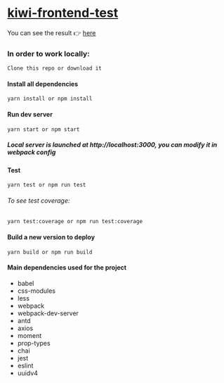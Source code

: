 # [kiwi-frontend-test](http://kiwi-frontend-test.surge.sh/​)


You can see the result 👉 [here](http://kiwi-frontend-test.surge.sh/​)

### In order to work locally:

```
Clone this repo or download it
```

#### Install all dependencies

```
yarn install or npm install
```

#### Run dev server
```
yarn start or npm start
```

##### Local server is launched at http://localhost:3000, you can modify it in webpack config

#### Test
```
yarn test or npm run test
```

###### To see test coverage:

```
yarn test:coverage or npm run test:coverage
```

#### Build a new version to deploy
```
yarn build or npm run build
```

#### Main dependencies used for the project

- babel
- css-modules
- less
- webpack
- webpack-dev-server
- antd
- axios
- moment
- prop-types
- chai
- jest
- eslint
- uuidv4
